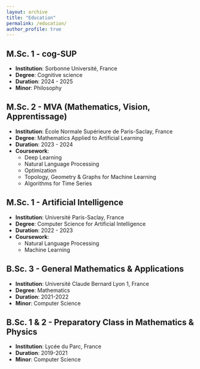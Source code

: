 ```yaml
---
layout: archive
title: "Education"
permalink: /education/
author_profile: true
---
```



## **M.Sc. 1 - cog-SUP**

- **Institution**: Sorbonne Université, France
- **Degree**: Cognitive science
- **Duration**: 2024 - 2025
- **Minor**: Philosophy


## **M.Sc. 2 - MVA (Mathematics, Vision, Apprentissage)**

- **Institution**: École Normale Supérieure de Paris-Saclay, France
- **Degree**: Mathematics Applied to Artificial Learning
- **Duration**: 2023 - 2024
- **Coursework**:
  - Deep Learning
  - Natural Language Processing
  - Optimization
  - Topology, Geometry & Graphs for Machine Learning
  - Algorithms for Time Series


## **M.Sc. 1 - Artificial Intelligence**

- **Institution**: Université Paris-Saclay, France
- **Degree**: Computer Science for Artificial Intelligence
- **Duration**: 2022 - 2023
- **Coursework**:
  - Natural Language Processing
  - Machine Learning


## **B.Sc. 3 - General Mathematics & Applications**

- **Institution**: Université Claude Bernard Lyon 1, France
- **Degree**: Mathematics
- **Duration**: 2021-2022
- **Minor**: Computer Science 


## **B.Sc. 1 & 2 - Preparatory Class in Mathematics & Physics**

- **Institution**: Lycée du Parc, France
- **Duration**: 2019-2021
- **Minor**: Computer Science 
